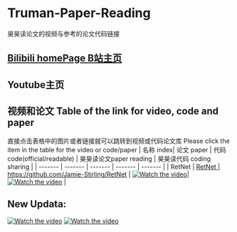 # Truman-Paper-Reading
昊昊读论文的视频与参考的论文代码链接
## <a href="https://space.bilibili.com/66821377/">Bilibili homePage B站主页</a>
## Youtube主页
## 视频和论文 Table of the link for video, code and paper 
直接点击表格中的图片或者链接就可以跳转到视频或代码论文库
Please click the item in the table for the video or code/paper
| 名称 index| 论文 paper | 代码code(official/readable) | 昊昊读论文paper reading | 昊昊读代码 coding sharing | 
| ------- | ------- | ------- | ------- | ------- |
| RetNet   |   <a href="https://arxiv.org/abs/2307.08621">RetNet </a> | https://github.com/Jamie-Stirling/RetNet | [![Watch the video](https://i2.hdslb.com/bfs/archive/b7cc9fa114d56d36c3cf0dd92cae2652a2b2d20b.jpg@320w_200h_1c_!web-space-index-myvideo.avif)](https://www.bilibili.com/video/BV1K841127tC/)| [![Watch the video](https://i0.hdslb.com/bfs/archive/21b8044a99b5e909e4542bb07b3d549990b5cfc6.jpg@320w_200h_1c_!web-space-index-myvideo.avif)](https://www.bilibili.com/video/BV1tu4y1178G/) |



## New Updata:
[![Watch the video](https://i2.hdslb.com/bfs/archive/b7cc9fa114d56d36c3cf0dd92cae2652a2b2d20b.jpg@320w_200h_1c_!web-space-index-myvideo.avif)](https://www.bilibili.com/video/BV1K841127tC/)
[![Watch the video](https://i0.hdslb.com/bfs/archive/21b8044a99b5e909e4542bb07b3d549990b5cfc6.jpg@320w_200h_1c_!web-space-index-myvideo.avif)](https://www.bilibili.com/video/BV1tu4y1178G/)
